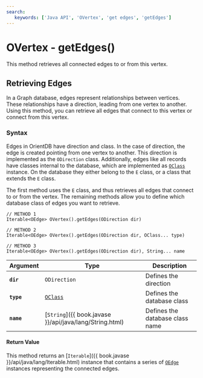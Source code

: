 ```yaml
---
search:
   keywords: ['Java API', 'OVertex', 'get edges', 'getEdges']
---
```


# OVertex - getEdges()

This method retrieves all connected edges to or from this vertex. 

## Retrieving Edges

In a Graph database, edges represent relationships between vertices.  These relationships have a direction, leading from one vertex to another.  Using this method, you can retrieve all edges that connect to this vertex or connect from this vertex. 

### Syntax

Edges in OrientDB have direction and class.  In the case of direction, the edge is created pointing from one vertex to another.  This direction is implemented as the `ODirection` class.  Additionally, edges like all records have classes internal to the database, which are implemented as [`OClass`](../OClass.md) instance.   On the database they either belong to the `E` class, or a class that extends the `E` class.

The first method uses the `E` class, and thus retrieves all edges that connect to or from the vertex.  The remaining methods allow you to define which database class of edges you want to retrieve.

```
// METHOD 1
Iterable<OEdge> OVertex().getEdges(ODirection dir)

// METHOD 2
Iterable<OEdge> OVertex().getEdges(ODirection dir, OClass... type)

// METHOD 3
Iterable<OEdge> OVertex().getEdges(ODirection dir), String... name
```

| Argument | Type | Description |
|---|---|---|
| **`dir`** | `ODirection` | Defines the direction |
| **`type`** | [`OClass`](../OClass.md) | Defines the database class |
| **`name`** | [`String`]({{ book.javase }}/api/java/lang/String.html) | Defines the database class name |

#### Return Value

This method returns an [`Iterable`]({{ book.javase }}/api/java/lang/Iterable.html) instance that contains a series of [`OEdge`](../OEdge.md) instances representing the connected edges.
